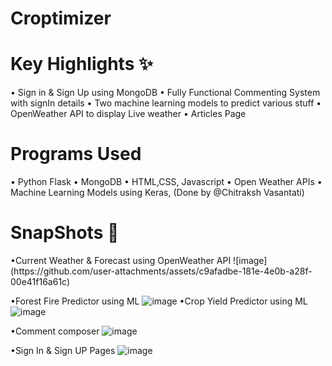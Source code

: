 <h1>Croptimizer</h1>

<h1>Key Highlights ✨</h1>
• Sign in & Sign Up using MongoDB
• Fully Functional Commenting System with signIn details
• Two machine learning models to predict various stuff
• OpenWeather API to display Live weather
• Articles Page

<h1>Programs Used</h1>
• Python Flask
• MongoDB
• HTML,CSS, Javascript
• Open Weather APIs
• Machine Learning Models using Keras, (Done by @Chitraksh Vasantati)

<h1>SnapShots 📸</h1>
•Current Weather & Forecast using OpenWeather API
![image](https://github.com/user-attachments/assets/c9afadbe-181e-4e0b-a28f-00e41f16a61c)


•Forest Fire Predictor using ML
![image](https://github.com/user-attachments/assets/3f04e3d1-eb8d-4fb7-a8a4-fd241ef4283e)
•Crop Yield Predictor using ML
![image](https://github.com/user-attachments/assets/11b469b5-ca78-4a90-9ad6-2a3967a7017a)

•Comment composer
![image](https://github.com/user-attachments/assets/cd797eb7-ad43-479f-bb78-7db45c8f335d)


•Sign In & Sign UP Pages
![image](https://github.com/user-attachments/assets/be4d1d3d-1823-4836-af25-8d89a34b31df)



